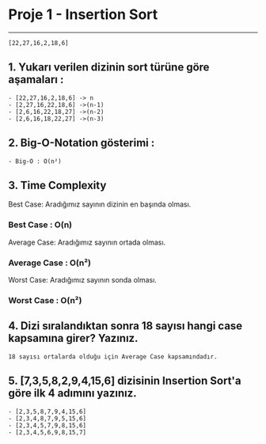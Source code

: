 # Proje 1 - Insertion Sort

---

```
[22,27,16,2,18,6]
```

## 1. Yukarı verilen dizinin sort türüne göre aşamaları :

    - [22,27,16,2,18,6] -> n
    - [2,27,16,22,18,6] ->(n-1)
    - [2,6,16,22,18,27] ->(n-2)
    - [2,6,16,18,22,27] ->(n-3)

## 2. Big-O-Notation gösterimi :

    - Big-O : O(n²)

## 3. Time Complexity

Best Case: Aradığımız sayının dizinin en başında olması.

   ### Best Case : O(n)

Average Case: Aradığımız sayının ortada olması.

   ### Average Case : O(n²)

Worst Case: Aradığımız sayının sonda olması.

   ### Worst Case : O(n²)

## 4. Dizi sıralandıktan sonra 18 sayısı hangi case kapsamına girer? Yazınız.

    18 sayısı ortalarda olduğu için Average Case kapsamındadır.

## 5. [7,3,5,8,2,9,4,15,6] dizisinin Insertion Sort'a göre ilk 4 adımını yazınız.

    - [2,3,5,8,7,9,4,15,6]
    - [2,3,4,8,7,9,5,15,6]
    - [2,3,4,5,7,9,8,15,6]
    - [2,3,4,5,6,9,8,15,7]